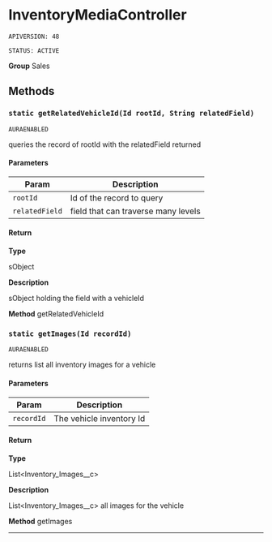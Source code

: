 # InventoryMediaController

`APIVERSION: 48`

`STATUS: ACTIVE`



**Group** Sales

## Methods
### `static getRelatedVehicleId(Id rootId, String relatedField)`

`AURAENABLED`

queries the record of rootId with the relatedField returned

#### Parameters

|Param|Description|
|---|---|
|`rootId`|Id of the record to query|
|`relatedField`|field that can traverse many levels|

#### Return

**Type**

sObject

**Description**

sObject holding the field with a vehicleId


**Method** getRelatedVehicleId

### `static getImages(Id recordId)`

`AURAENABLED`

returns list all inventory images for a vehicle

#### Parameters

|Param|Description|
|---|---|
|`recordId`|The vehicle inventory Id|

#### Return

**Type**

List&lt;Inventory_Images__c&gt;

**Description**

List&lt;Inventory_Images__c&gt; all images for the vehicle


**Method** getImages

---
